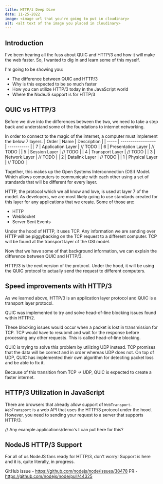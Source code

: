 ```yaml
---
title: HTTP/3 Deep Dive
date: 11-25-2022
image: <image url that you're going to put in cloudinary>
alt: <alt text of the image you placed in cloudinary>
---
```


## Introduction
I've been hearing all the fuss about QUIC and HTTP/3 and how it will make the web faster. So, I wanted to dig in and learn some of this myself. 

I'm going to be showing you:
- The difference between QUIC and HTTP/3
- Why is this expected to be so much faster 
- How you can utilize HTTP/3 today in the JavaScript world
- Where the NodeJS support is for HTTP/3

## QUIC vs HTTP/3
Before we dive into the differences between the two, we need to take a step back and understand some of the foundations to internet networking. 

In order to connect to the magic of the internet, a computer must implement the below 7 layers.
| Order | Name               | Description |
| ----- | ------------------ | ----------- |
| 7     | Application Layer  | // TODO     |
| 6     | Presentation Layer | // TODO     |
| 5     | Session Layer      | // TODO     |
| 4     | Transport Layer    | // TODO     |
| 3     | Network Layer      | // TODO     |
| 2     | Datalink Layer     | // TODO     |
| 1     | Physical Layer     | // TODO     |

Together, this makes up the Open Systems Interconnection (OSI) Model. Which allows computers to communicate with each other using a set of standards that will be different for every layer. 

HTTP, the protocol which we all know and love, is used at layer 7 of the model. As developers, we are most likely going to use standards created for this layer for any applications that we create. Some of those are:
- HTTP
- WebSocket
- Server Sent Events

Under the hood of HTTP, it uses TCP. Any information we are sending over HTTP will be piggybacking on the TCP request to a different computer. TCP will be found at the transport layer of the OSI model. 

Now that we have some of that background information, we can explain the difference between QUIC and HTTP/3. 

HTTP/3 is the next version of the protocol. Under the hood, it will be using the QUIC protocol to actually send the request to different computers.

## Speed improvements with HTTP/3
As we learned above, HTTP/3 is an application layer protocol and QUIC is a transport layer protocol. 

QUIC was implemented to try and solve head-of-line blocking issues found within HTTP/2. 

These blocking issues would occur when a packet is lost in transmission for TCP. TCP would have to resubmit and wait for the response before processing any other requests. This is called head-of-line blocking. 

QUIC is trying to solve this problem by utilizing UDP instead. TCP promises that the data will be correct and in order whereas UDP does not. On top of UDP, QUIC has implemented their own algorithm for detecting packet loss and be able to fix it. 

Because of this transition from TCP -> UDP, QUIC is expected to create a faster internet.

## HTTP/3 Utilization in JavaScript
There are browsers that already allow support of `WebTransport`. `WebTransport` is a web API that uses the HTTP/3 protocol under the hood. However, you need to sending your request to a server that supports HTTP/3. 

// Any example applications/demo's I can put here for this?

## NodeJS HTTP/3 Support
For all of us NodeJS fans ready for HTTP/3, don't worry! Support is here and it is, quite literally, in progress.

GitHub issue - https://github.com/nodejs/node/issues/38478
PR - https://github.com/nodejs/node/pull/44325
